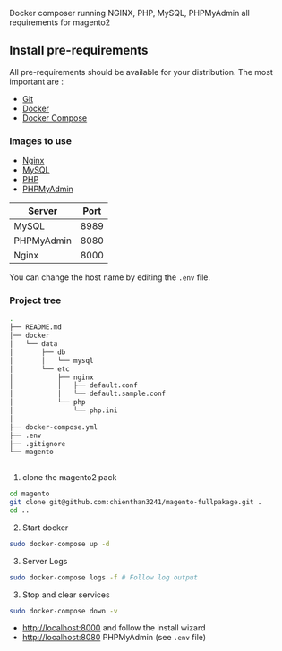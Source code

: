Docker composer running NGINX, PHP, MySQL, PHPMyAdmin all requirements for magento2

## Install pre-requirements
All pre-requirements should be available for your distribution. The most important are :

* [Git](https://git-scm.com/downloads)
* [Docker](https://docs.docker.com/engine/installation/)
* [Docker Compose](https://docs.docker.com/compose/install/)

### Images to use

* [Nginx](https://hub.docker.com/_/nginx/)
* [MySQL](https://hub.docker.com/_/mysql/)
* [PHP](https://hub.docker.com/r/tmchut/php-fpm-magento2/tags/)
* [PHPMyAdmin](https://hub.docker.com/r/phpmyadmin/phpmyadmin/)

| Server     | Port |
|------------|------|
| MySQL      | 8989 |
| PHPMyAdmin | 8080 |
| Nginx      | 8000 |

You can change the host name by editing the `.env` file.

### Project tree

```sh
.
├── README.md
│── docker
│   └── data
│       ├── db
│       │   └── mysql
│       └── etc
│           ├── nginx
│           │   ├── default.conf
│           │   └── default.sample.conf
│           └── php
│               └── php.ini
│
├── docker-compose.yml
├── .env
├── .gitignore
└── magento
    
```


1. clone the magento2 pack
```sh
cd magento
git clone git@github.com:chienthan3241/magento-fullpakage.git .
cd ..
``` 
2. Start docker
```sh
sudo docker-compose up -d
``` 
3. Server Logs
```sh
sudo docker-compose logs -f # Follow log output
```
3. Stop and clear services
```sh
sudo docker-compose down -v
```

* [http://localhost:8000](http://localhost:8000/) and follow the install wizard
* [http://localhost:8080](http://localhost:8080/) PHPMyAdmin (see `.env` file)